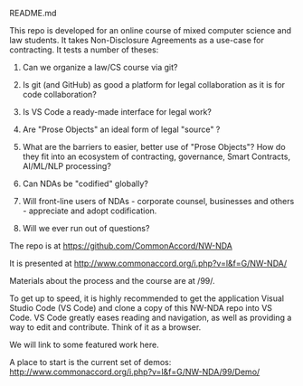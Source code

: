 README.md

This repo is developed for an online course of mixed computer science and law students.  It takes Non-Disclosure Agreements as a use-case for contracting.  It tests a number of theses:

1. Can we organize a law/CS course via git?

1. Is git (and GitHub) as good a platform for legal collaboration as it is for code collaboration?

1. Is VS Code a ready-made interface for legal work? 

1. Are "Prose Objects" an ideal form of legal "source" ?

1. What are the barriers to easier, better use of "Prose Objects"?  How do they fit into an ecosystem of contracting, governance, Smart Contracts, AI/ML/NLP processing?

1. Can NDAs be "codified" globally?

1. Will front-line users of NDAs - corporate counsel, businesses and others - appreciate and adopt codification.

1. Will we ever run out of questions?


The repo is at <a href="https://github.com/CommonAccord/NW-NDA">https://github.com/CommonAccord/NW-NDA</a>

It is presented at <a href="http://www.commonaccord.org/i.php?v=l&f=G/NW-NDA/">http://www.commonaccord.org/i.php?v=l&f=G/NW-NDA/</a>


Materials about the process and the course are at /99/.

To get up to speed, it is highly recommended to get the application Visual Studio Code (VS Code) and clone a copy of this NW-NDA repo into VS Code.  VS Code greatly eases reading and navigation, as well as providing a way to edit and contribute.  Think of it as a browser.

We will link to some featured work here. 

A place to start is the current set of demos: <a href="http://www.commonaccord.org/i.php?v=l&f=G/NW-NDA/99/Demo/">http://www.commonaccord.org/i.php?v=l&f=G/NW-NDA/99/Demo/</a>
